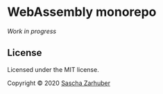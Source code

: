 # WebAssembly monorepo

_Work in progress_

## License

Licensed under the MIT license.

Copyright ©️ 2020 [Sascha Zarhuber](https://sascha.work)
